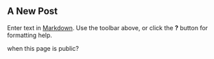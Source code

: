 ## A New Post

Enter text in [Markdown](http://daringfireball.net/projects/markdown/). Use the toolbar above, or click the **?** button for formatting help.

when this page is public?

